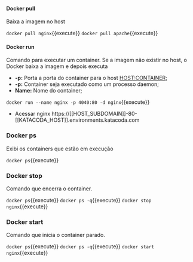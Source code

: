 #### Docker pull
Baixa a imagem no host

`docker pull nginx`{{execute}}
`docker pull apache`{{execute}}

#### Docker run
Comando para executar um container. Se a imagem não existir no host, o Docker baixa a imagem e depois executa

- **-p:** Porta a porta do container para o host <HOST:CONTAINER>;
- **-p:** Container seja executado como um processo daemon;
- **Name:** Nome do container;

`docker run --name nginx -p 4040:80 -d nginx`{{execute}}
- Acessar nginx
https://[[HOST_SUBDOMAIN]]-80-[[KATACODA_HOST]].environments.katacoda.com

### Docker ps

Exibi os containers que estão em execução

`docker ps`{{execute}}

### Docker stop

Comando que encerra o container.

`docker ps`{{execute}}
`docker ps -q`{{execute}}
`docker stop nginx`{{execute}}

### Docker start

Comando que inicia o container parado.

`docker ps`{{execute}}
`docker ps -q`{{execute}}
`docker start nginx`{{execute}}
